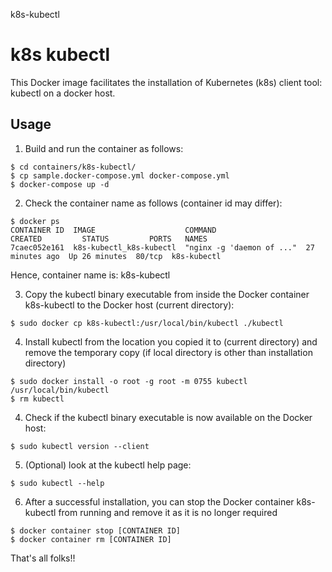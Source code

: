 k8s-kubectl
# k8s kubectl

This Docker image facilitates the installation of Kubernetes (k8s) client tool: kubectl on a docker host.

## Usage

1) Build and run the container as follows:

```
$ cd containers/k8s-kubectl/
$ cp sample.docker-compose.yml docker-compose.yml
$ docker-compose up -d
```

2) Check the container name as follows (container id may differ):

```
$ docker ps
CONTAINER ID  IMAGE                    COMMAND                    CREATED         STATUS         PORTS   NAMES
7caec052e161  k8s-kubectl_k8s-kubectl  "nginx -g 'daemon of ..."  27 minutes ago  Up 26 minutes  80/tcp  k8s-kubectl 
```

Hence, container name is: k8s-kubectl

3) Copy the kubectl binary executable from inside the Docker container k8s-kubectl to the Docker host (current directory):

```
$ sudo docker cp k8s-kubectl:/usr/local/bin/kubectl ./kubectl
```

4) Install kubectl from the location you copied it to (current directory) and remove the temporary copy (if local directory is other than installation directory)

```
$ sudo docker install -o root -g root -m 0755 kubectl /usr/local/bin/kubectl
$ rm kubectl
```

4) Check if the kubectl binary executable is now available on the Docker host:

```
$ sudo kubectl version --client
```

5) (Optional) look at the kubectl help page:

```
$ sudo kubectl --help
```

6) After a successful installation, you can stop the Docker container k8s-kubectl from running and remove it as it is no longer required

```
$ docker container stop [CONTAINER ID]
$ docker container rm [CONTAINER ID]
```  

That's all folks!!
